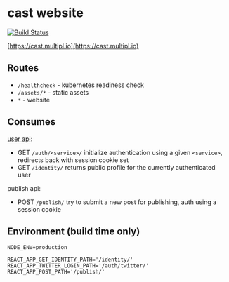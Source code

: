 # cast website
[![Build Status](https://travis-ci.org/multiplio/cast-website.svg?branch=master)](https://travis-ci.org/multiplio/cast-website)

[https://cast.multipl.io](https://cast.multipl.io)

## Routes

- ```/healthcheck``` - kubernetes readiness check
- ```/assets/*``` - static assets
- ```*``` - website

## Consumes

[user api](https://github.com/multiplio/cast-user):
- GET ```/auth/<service>/``` initialize authentication using a given
  ```<service>```, redirects back with session cookie set
- GET ```/identity/``` returns public profile for the currently
  authenticated user

publish api:
- POST ```/publish/``` try to submit a new post for publishing, auth
  using a session cookie

## Environment (build time only)

```
NODE_ENV=production

REACT_APP_GET_IDENTITY_PATH='/identity/'
REACT_APP_TWITTER_LOGIN_PATH='/auth/twitter/'
REACT_APP_POST_PATH='/publish/'
```

